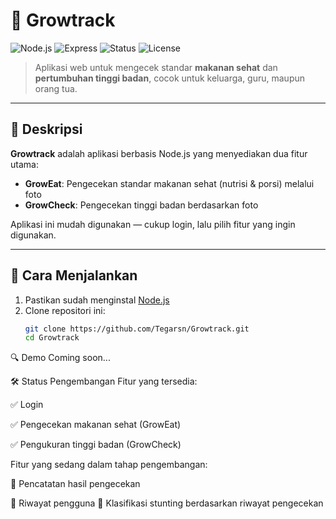 # 🌱 Growtrack

![Node.js](https://img.shields.io/badge/Node.js-339933?style=for-the-badge&logo=nodedotjs&logoColor=white)
![Express](https://img.shields.io/badge/Express.js-000000?style=for-the-badge&logo=express&logoColor=white)
![Status](https://img.shields.io/badge/status-active-brightgreen?style=for-the-badge)
![License](https://img.shields.io/badge/license-MIT-blue?style=for-the-badge)

> Aplikasi web untuk mengecek standar **makanan sehat** dan **pertumbuhan tinggi badan**, cocok untuk keluarga, guru, maupun orang tua.

---

## 🎯 Deskripsi

**Growtrack** adalah aplikasi berbasis Node.js yang menyediakan dua fitur utama:
- **GrowEat**: Pengecekan standar makanan sehat (nutrisi & porsi) melalui foto
- **GrowCheck**: Pengecekan tinggi badan berdasarkan foto 

Aplikasi ini mudah digunakan — cukup login, lalu pilih fitur yang ingin digunakan.

---

## 🚀 Cara Menjalankan

1. Pastikan sudah menginstal [Node.js](https://nodejs.org/)
2. Clone repositori ini:
   ```bash
   git clone https://github.com/Tegarsn/Growtrack.git
   cd Growtrack
   
🔍 Demo
Coming soon...

🛠️ Status Pengembangan
Fitur yang tersedia:

✅ Login

✅ Pengecekan makanan sehat (GrowEat)

✅ Pengukuran tinggi badan (GrowCheck)

Fitur yang sedang dalam tahap pengembangan:

🔄 Pencatatan hasil pengecekan

🔄 Riwayat pengguna
🔄 Klasifikasi stunting berdasarkan riwayat pengecekan
